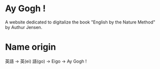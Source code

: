 # Ay Gogh !

A website dedicated to digitalize the book "English by the Nature Method" by Authur Jensen.

# Name origin

英語 → 英(ei) 語(go) → Eigo → Ay Gogh !
